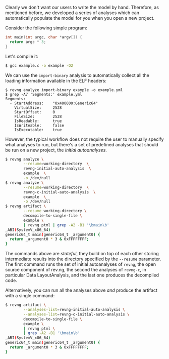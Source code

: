 Clearly we don't want our users to write the model by hand.
Therefore, as mentioned before, we developed a series of analyses which can automatically populate the model for you when you open a new project.

Consider the following simple program:

```c title="example.c"
int main(int argc, char *argv[]) {
  return argc * 3;
}
```

Let's compile it:

```bash
$ gcc example.c -o example -O2
```

We can use the `import-binary` analysis to automatically collect all the loading information available in the ELF headers:

```{bash ignore="VirtualSize|FileSize"}
$ revng analyze import-binary example -o example.yml
$ grep -A7 'Segments:' example.yml
Segments:
  - StartAddress:    "0x400000:Generic64"
    VirtualSize:     2528
    StartOffset:     0
    FileSize:        2528
    IsReadable:      true
    IsWriteable:     false
    IsExecutable:    true
```

However, the typical workflow does not require the user to manually specify what analyses to run, but there's a set of predefined analyses that should be run on a new project, the *initial autoanalyses*.

```bash
$ revng analyze \
        --resume=working-directory  \
        revng-initial-auto-analysis  \
        example  \
        -o /dev/null
$ revng analyze \
        --resume=working-directory  \
        revng-c-initial-auto-analysis  \
        example  \
        -o /dev/null
$ revng artifact \
        --resume working-directory \
        decompile-to-single-file \
        example \
        | revng ptml | grep -A2 -B1 '\bmain\b'
_ABI(SystemV_x86_64)
generic64_t main(generic64_t _argument0) {
  return _argument0 * 3 & 0xFFFFFFFF;
}
```

The commands above are *stateful*, they build on top of each other storing intermediate results into the directory specified by the `--resume` parameter.
The first command runs the set of initial autoanalyses of `revng`, the open source component of rev.ng, the second the analyses of `revng-c`, in particular Data LayoutAnalysis, and the last one produces the decompiled code.

Alternatively, you can run all the analyses above *and* produce the artifact with a single command:

```bash
$ revng artifact \
        --analyses-list=revng-initial-auto-analysis \
        --analyses-list=revng-c-initial-auto-analysis \
        decompile-to-single-file \
        example \
        | revng ptml \
        | grep -A2 -B1 '\bmain\b'
_ABI(SystemV_x86_64)
generic64_t main(generic64_t _argument0) {
  return _argument0 * 3 & 0xFFFFFFFF;
}
```
